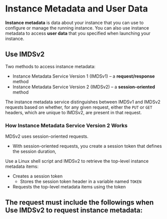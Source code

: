 # Instance Metadata and User Data
**Instance metadata** is data about your instance that you can use to configure or manage the running instance.
You can also use instance metadata to access **user data** that you specified when launching your instance.



## Use IMDSv2
Two methods to access instance metadata:
 - Instance Metadata Service Version 1 (IMDSv1) – a **request/response** method
 - Instance Metadata Service Version 2 (IMDSv2) – a **session-oriented** method

The instance metadata service distinguishes between IMDSv1 and IMDSv2 requests based on whether, for any given request, either the `PUT` or `GET` headers, which are unique to IMDSv2, are present in that request.

### How Instance Metadata Service Version 2 Works
MDSv2 uses session-oriented requests.
 - With session-oriented requests, you create a session token that defines the session duration,

Use a  Linux  shell script and IMDSv2 to retrieve the top-level instance metadata items:
 - Creates a session token
	 - Stores the session token header in a variable named  `TOKEN`
 - Requests the top-level metadata items using the token

The request must include the followings when Use IMDSv2 to request instance metadata:
 - 
<!--stackedit_data:
eyJoaXN0b3J5IjpbLTEzOTA5MTQyNzQsNDI5Nzk4MDMxLC02Mj
Y0Njg3MzNdfQ==
-->
